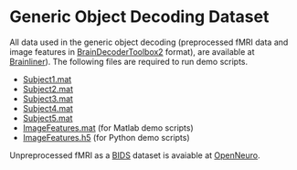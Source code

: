 # Generic Object Decoding Dataset

All data used in the generic object decoding (preprocessed fMRI data and image features in [BrainDecoderToolbox2](https://github.com/KamitaniLab/BrainDecoderToolbox2) format), are available at [Brainliner](http://brainliner.jp/data/brainliner/Generic_Object_Decoding)).
The following files are required to run demo scripts.

- [Subject1.mat](http://brainliner.jp/download/32/downloadSupplementaryFile)
- [Subject2.mat](http://brainliner.jp/download/36/downloadSupplementaryFile)
- [Subject3.mat](http://brainliner.jp/download/34/downloadSupplementaryFile)
- [Subject4.mat](http://brainliner.jp/download/35/downloadSupplementaryFile)
- [Subject5.mat](http://brainliner.jp/download/33/downloadSupplementaryFile)
- [ImageFeatures.mat](http://brainliner.jp/download/50/downloadSupplementaryFile) (for Matlab demo scripts)
- [ImageFeatures.h5](http://brainliner.jp/download/1332/downloadDataFile) (for Python demo scripts)

Unpreprocessed fMRI as a [BIDS](http://bids.neuroimaging.io/) dataset is avaiable at [OpenNeuro](https://openneuro.org/datasets/ds001246).
